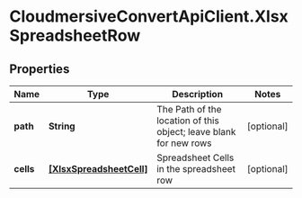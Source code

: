 # CloudmersiveConvertApiClient.XlsxSpreadsheetRow

## Properties
Name | Type | Description | Notes
------------ | ------------- | ------------- | -------------
**path** | **String** | The Path of the location of this object; leave blank for new rows | [optional] 
**cells** | [**[XlsxSpreadsheetCell]**](XlsxSpreadsheetCell.md) | Spreadsheet Cells in the spreadsheet row | [optional] 


